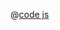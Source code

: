 <ClientOnly>
  <common-code-view name="data-line-point" :is-code-view="false"/>
</ClientOnly>

@[code js](../.vuepress/snippet/data/line-point.js)
